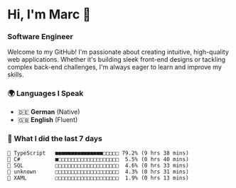# Hi, I'm Marc 👋 
### Software Engineer

Welcome to my GitHub! I'm passionate about creating intuitive, high-quality web applications. Whether it's building sleek front-end designs or tackling complex back-end challenges, I'm always eager to learn and improve my skills.  

### 🌍 Languages I Speak  
- 🇩🇪 **German** (Native)  
- 🇬🇧 **English** (Fluent)

### 🤯 What I did the last 7 days

```
🔷 TypeScript   ■■■■■■■■■■■■■■■□□□□□ 79.2% (9 hrs 38 mins)
🔷 C#           ■□□□□□□□□□□□□□□□□□□□  5.5% (0 hrs 40 mins)
📄 SQL          □□□□□□□□□□□□□□□□□□□□  4.6% (0 hrs 33 mins)
📄 unknown      □□□□□□□□□□□□□□□□□□□□  4.3% (0 hrs 31 mins)
📄 XAML         □□□□□□□□□□□□□□□□□□□□  1.9% (0 hrs 13 mins)
```